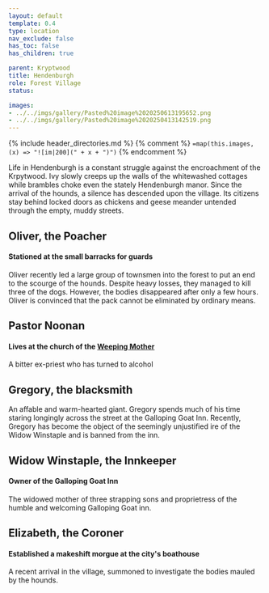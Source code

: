 ```yaml
---
layout: default
template: 0.4
type: location
nav_exclude: false
has_toc: false
has_children: true

parent: Kryptwood
title: Hendenburgh
role: Forest Village
status: 

images: 
- ../../imgs/gallery/Pasted%20image%2020250613195652.png
- ../../imgs/gallery/Pasted%20image%2020250413142519.png
---
```


{% include header_directories.md %}
{% comment %}
`=map(this.images, (x) => "![im|200](" + x + ")")`
{% endcomment %}

Life in Hendenburgh is a constant struggle against the encroachment of the Krpytwood.
Ivy slowly creeps up the walls of the whitewashed cottages while brambles choke even the stately Hendenburgh manor.
Since the arrival of the hounds, a silence has descended upon the village.
Its citizens stay behind locked doors as chickens and geese meander untended through the empty, muddy streets.

## Oliver, the Poacher
#### Stationed at the small barracks for guards
Oliver recently led a large group of townsmen into the forest to put an end to the scourge of the hounds.
Despite heavy losses, they managed to kill three of the dogs.
However, the bodies disappeared after only a few hours.
Oliver is convinced that the pack cannot be eliminated by ordinary means.

## Pastor Noonan
#### Lives at the church of the [Weeping Mother](../weepingMother/index.md)

A bitter ex-priest who has turned to alcohol

## Gregory, the blacksmith

An affable and warm-hearted giant.
Gregory spends much of his time staring longingly across the street at the Galloping Goat Inn.
Recently, Gregory has become the object of the seemingly unjustified ire of the Widow Winstaple and is banned from the inn.

## Widow Winstaple, the Innkeeper
#### Owner of the Galloping Goat Inn

The widowed mother of three strapping sons and proprietress of the humble and welcoming Galloping Goat inn.

## Elizabeth, the Coroner
#### Established a makeshift morgue at the city's boathouse

A recent arrival in the village, summoned to investigate the bodies mauled by the hounds.
